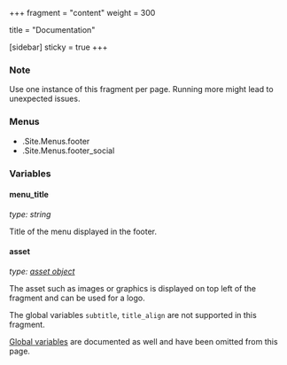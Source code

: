 +++
fragment = "content"
weight = 300

title = "Documentation"

[sidebar]
  sticky = true
+++

### Note

Use one instance of this fragment per page. Running more might lead to unexpected issues.

### Menus

- .Site.Menus.footer
- .Site.Menus.footer_social

### Variables

#### menu_title
*type: string*

Title of the menu displayed in the footer.

#### asset
*type: [asset object](/docs/global-variables/#asset)*

The asset such as images or graphics is displayed on top left of the fragment and can be used for a logo. 

The global variables `subtitle`, `title_align` are not supported in this fragment.

[Global variables](/docs/global-variables) are documented as well and have been omitted from this page.
